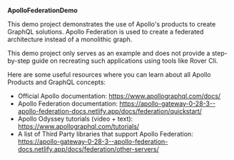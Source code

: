 **ApolloFederationDemo**

This demo project demonstrates the use of Apollo's products to create GraphQL solutions.
Apollo Federation is used to create a federated architecture instead of a monolithic graph.

This demo project only serves as an example and does not provide a step-by-step guide on recreating such applications using tools like Rover Cli.

Here are some useful resources where you can learn about all Apollo Products and GraphQL concepts:

- Official Apollo documentation: https://www.apollographql.com/docs/
- Apollo Federation documentation: https://apollo-gateway-0-28-3--apollo-federation-docs.netlify.app/docs/federation/quickstart/
- Apollo Odyssey tutorials (video + text): https://www.apollographql.com/tutorials/
- A list of Third Party libraries that support Apollo Federation: https://apollo-gateway-0-28-3--apollo-federation-docs.netlify.app/docs/federation/other-servers/

